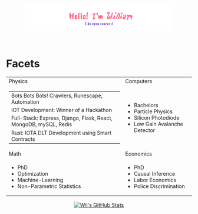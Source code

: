 <p align="center"><a href="https://tsangares.github.io"><img width="80%" alt="Hello, I'm William. I do open source!"
            src="./img/header.png" /></a></p>

<br />

# Facets
<table align="center">
    <tr>
        <td>Physics</td>
        <td>Computers</td>
    </tr>
    <tr>
        <td>
            <table>
                <tr>
                    <td>Bots Bots Bots! Crawlers, Runescape, Automation</td>
                </tr>
                <tr>
                    <td>IOT Development: Winner of a Hackathon</td>
                </tr>
                <tr>
                    <td>Full-Stack: Express, Django, Flask, React, MongoDB, mySQL, Redis</td>
                </tr>
                <tr>
                    <td>Rust: IOTA DLT Development using Smart Contracts</td>
                </tr>
            </table>
        </td>
        <td>
            <ul>
                <li>Bachelors</li>
                <li>Particle Physics</li>
                <li>Silicon Photodiode</li>
                <li>Low Gain Avalanche Detector</li>
            </ul>
        </td>
    </tr>
    <tr>
        <td>Math</td>
        <td>Economics</td>
    </tr>
    <tr>
        <td>
            <ul>
                <li>PhD</li>
                <li>Optimization</li>
                <li>Machine-Learning</li>
                <li>Non-Parametric Statistics</li>
            </ul>
        </td>
        <td>
            <ul>
                <li>PhD</li>
                <li>Causal Inference</li>
                <li>Labor Economics</li>
                <li>Police Discrimination</li>
            </ul>
        </td>
    </tr>
</table>

<div align="center">
    <a align="center" href="https://github.com/Tsangares">
        <img align="center"
            src="https://github-readme-stats.vercel.app/api?username=Tsangares&show_icons=true&line_height=27&count_private=truetext_color=c9cacc&icon_color=2bbc8a&bg_color=1d1f21"
            alt="Wil's GitHub Stats" />
    </a>
</div>
